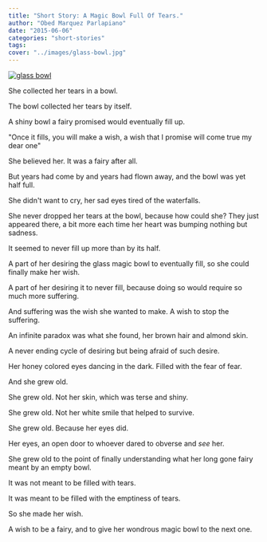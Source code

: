 ```yaml
---
title: "Short Story: A Magic Bowl Full Of Tears."
author: "Obed Marquez Parlapiano"
date: "2015-06-06"
categories: "short-stories"
tags:
cover: "../images/glass-bowl.jpg"
---
```


[![glass bowl](https://obedparla.com/wp-content/uploads/2015/06/glass-bowl.jpg?w=660)](https://obedparla.com/wp-content/uploads/2015/06/glass-bowl.jpg)

She collected her tears in a bowl.

The bowl collected her tears by itself.

A shiny bowl a fairy promised would eventually fill up.

"Once it fills, you will make a wish, a wish that I promise will come true my dear one"

She believed her. It was a fairy after all.

But years had come by and years had flown away, and the bowl was yet half full.

She didn't want to cry, her sad eyes tired of the waterfalls.

She never dropped her tears at the bowl, because how could she? They just appeared there, a bit more each time her heart was bumping nothing but sadness.

It seemed to never fill up more than by its half.

A part of her desiring the glass magic bowl to eventually fill, so she could finally make her wish.

A part of her desiring it to never fill, because doing so would require so much more suffering.

And suffering was the wish she wanted to make. A wish to stop the suffering.

An infinite paradox was what she found, her brown hair and almond skin.

A never ending cycle of desiring but being afraid of such desire.

Her honey colored eyes dancing in the dark. Filled with the fear of fear.

And she grew old.

She grew old. Not her skin, which was terse and shiny.

She grew old. Not her white smile that helped to survive.

She grew old. Because her eyes did.

Her eyes, an open door to whoever dared to obverse and _see_ her.

She grew old to the point of finally understanding what her long gone fairy meant by an empty bowl.

It was not meant to be filled with tears.

It was meant to be filled with the emptiness of tears.

So she made her wish.

A wish to be a fairy, and to give her wondrous magic bowl to the next one.
